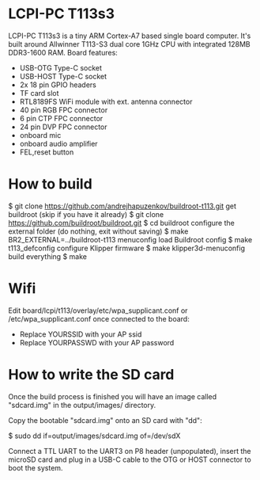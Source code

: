 LCPI-PC T113s3
===============

LCPI-PC T113s3 is a tiny ARM Cortex-A7 based single board computer.
It's built around Allwinner T113-S3 dual core 1GHz CPU with integrated
128MB DDR3-1600 RAM.
Board features:
- USB-OTG Type-C socket
- USB-HOST Type-C socket
- 2x 18 pin GPIO headers
- TF card slot
- RTL8189FS WiFi module with ext. antenna connector
- 40 pin RGB FPC connector
- 6 pin CTP FPC connector
- 24 pin DVP FPC connector
- onboard mic
- onboard audio amplifier
- FEL,reset button

How to build
============

$ git clone https://github.com/andrejhapuzenkov/buildroot-t113.git
get buildroot (skip if you have it already)
$ git clone https://github.com/buildroot/buildroot.git
$ cd buildroot
configure the external folder (do nothing, exit without saving)
$ make BR2_EXTERNAL=../buildroot-t113 menuconfig
load Buildroot config
$ make t113_defconfig
configure Klipper firmware
$ make klipper3d-menuconfig
build everything
$ make

Wifi
==========

Edit board/lcpi/t113/overlay/etc/wpa_supplicant.conf or
/etc/wpa_supplicant.conf once connected to the board:

* Replace YOURSSID with your AP ssid
* Replace YOURPASSWD with your AP password

How to write the SD card
========================

Once the build process is finished you will have an image called "sdcard.img"
in the output/images/ directory.

Copy the bootable "sdcard.img" onto an SD card with "dd":

  $ sudo dd if=output/images/sdcard.img of=/dev/sdX

Connect a TTL UART to the UART3 on P8 header (unpopulated), insert the microSD card and
plug in a USB-C cable to the OTG or HOST connector to boot the system.

